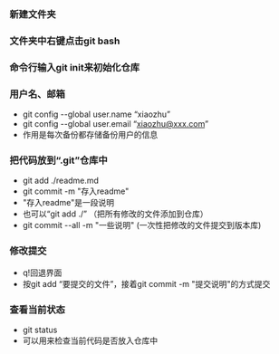 ### 新建文件夹
### 文件夹中右键点击git bash
### 命令行输入git init来初始化仓库
### 用户名、邮箱
- git config --global user.name “xiaozhu”
- git config --global user.email “xiaozhu@xxx.com”
- 作用是每次备份都存储备份用户的信息
### 把代码放到“.git”仓库中
- git add ./readme.md
- git commit -m "存入readme"
- "存入readme"是一段说明
- 也可以“git add ./” （把所有修改的文件添加到仓库）
- git commit --all -m "一些说明" (一次性把修改的文件提交到版本库)
### 修改提交
- q!回退界面
- 按git add “要提交的文件”，接着git commit -m "提交说明"的方式提交
### 查看当前状态
- git status
- 可以用来检查当前代码是否放入仓库中





